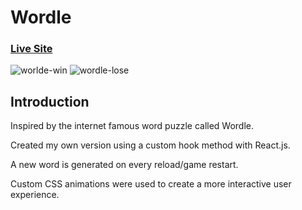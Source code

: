 # Wordle

### [Live Site](https://www.jordanbinnie.com/projects/wordle)

![worlde-win](https://user-images.githubusercontent.com/110155852/188305480-c260df77-22ce-4901-9945-76fdf503e8d0.png)
![wordle-lose](https://user-images.githubusercontent.com/110155852/188305484-938606b7-d805-4b7f-9c91-8d04ab1255c0.png)

## Introduction

Inspired by the internet famous word puzzle called Wordle. 

Created my own version using a custom hook method with React.js. 

A new word is generated on every reload/game restart. 

Custom CSS animations were used to create a more interactive user experience.